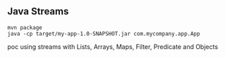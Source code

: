 ## Java Streams

```
mvn package
java -cp target/my-app-1.0-SNAPSHOT.jar com.mycompany.app.App
```

poc using streams with Lists, Arrays, Maps, Filter, Predicate and Objects